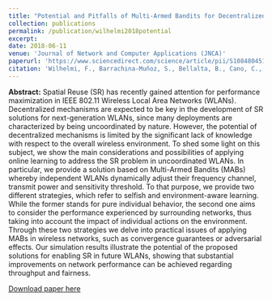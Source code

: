```yaml
---
title: "Potential and Pitfalls of Multi-Armed Bandits for Decentralized Spatial Reuse in WLANs"
collection: publications
permalink: /publication/wilhelmi2018potential
excerpt: 
date: 2018-06-11
venue: 'Journal of Network and Computer Applications (JNCA)'
paperurl: 'https://www.sciencedirect.com/science/article/pii/S1084804518303655'
citation: 'Wilhelmi, F., Barrachina-Muñoz, S., Bellalta, B., Cano, C., Jonsson, A., & Neu, G. (2019). Potential and pitfalls of multi-armed bandits for decentralized spatial reuse in wlans. Journal of Network and Computer Applications, 127, 26-42.'
---
```

**Abstract:** Spatial Reuse (SR) has recently gained attention for performance maximization in IEEE 802.11 Wireless Local Area Networks (WLANs). Decentralized mechanisms are expected to be key in the development of SR solutions for next-generation WLANs, since many deployments are characterized by being uncoordinated by nature. However, the potential of decentralized mechanisms is limited by the significant lack of knowledge with respect to the overall wireless environment. To shed some light on this subject, we show the main considerations and possibilities of applying online learning to address the SR problem in uncoordinated WLANs. In particular, we provide a solution based on Multi-Armed Bandits (MABs) whereby independent WLANs dynamically adjust their frequency channel, transmit power and sensitivity threshold. To that purpose, we provide two different strategies, which refer to selfish and environment-aware learning. While the former stands for pure individual behavior, the second one aims to consider the performance experienced by surrounding networks, thus taking into account the impact of individual actions on the environment. Through these two strategies we delve into practical issues of applying MABs in wireless networks, such as convergence guarantees or adversarial effects. Our simulation results illustrate the potential of the proposed solutions for enabling SR in future WLANs, showing that substantial improvements on network performance can be achieved regarding throughput and fairness.

[Download paper here](https://arxiv.org/abs/1805.11083)